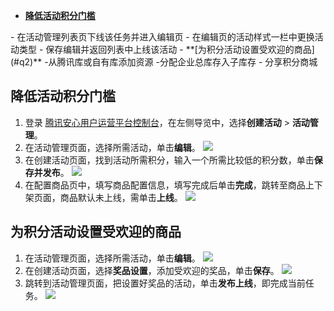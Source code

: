 - **[降低活动积分门槛](#q1)**
<dx-steps>
- 在活动管理列表页下线该任务并进入编辑页
- 在编辑页的活动样式一栏中更换活动类型
- 保存编辑并返回列表中上线该活动
</dx-steps>
- **[为积分活动设置受欢迎的商品](#q2)**
<dx-steps>
-从腾讯库或自有库添加资源
-分配企业总库存入子库存
- 分享积分商城
</dx-steps>

## 降低活动积分门槛[](id:q1)
1. 登录 [腾讯安心用户运营平台控制台](https://console.cloud.tencent.com/smop/data/mallUser)，在左侧导览中，选择**创建活动** > **活动管理**。
2. 在活动管理页面，选择所需活动，单击**编辑**。
![](https://qcloudimg.tencent-cloud.cn/raw/3a29ee4fabcfa071686fea88212d095f.png)
3. 在创建活动页面，找到活动所需积分，输入一个所需比较低的积分数，单击**保存并发布**。
![](https://qcloudimg.tencent-cloud.cn/raw/2da7ed9bd694fecdbbfb807be4b34450.png)
4. 在配置商品页中，填写商品配置信息，填写完成后单击**完成**，跳转至商品上下架页面，商品默认未上线，需单击**上线**。
![](https://qcloudimg.tencent-cloud.cn/raw/838dd577a794b17383fabd9dd9b87081.png)

## 为积分活动设置受欢迎的商品[](id:q2)
1. 在活动管理页面，选择所需活动，单击**编辑**。
![](https://qcloudimg.tencent-cloud.cn/raw/6248eef07b12d4ab5b6ff30c8bf97394.png)
2. 在创建活动页面，选择**奖品设置**，添加受欢迎的奖品，单击**保存**。
![](https://qcloudimg.tencent-cloud.cn/raw/5a596ccb213080b3e7e3f9d52ec03ba7.png)
3. 跳转到活动管理页面，把设置好奖品的活动，单击**发布上线**，即完成当前任务。
![](https://qcloudimg.tencent-cloud.cn/raw/f3af100e92afa69e5125b8b7366c3ce3.png)
